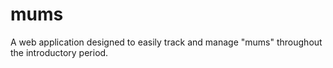 # mums
A web application designed to easily track and manage "mums" throughout the introductory period.
